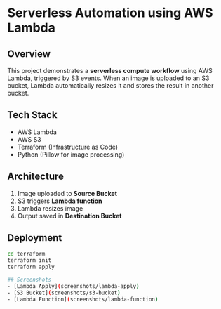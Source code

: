 # Serverless Automation using AWS Lambda

## Overview
This project demonstrates a **serverless compute workflow** using AWS Lambda, triggered by S3 events. When an image is uploaded to an S3 bucket, Lambda automatically resizes it and stores the result in another bucket.

## Tech Stack
- AWS Lambda
- AWS S3
- Terraform (Infrastructure as Code)
- Python (Pillow for image processing)

## Architecture
1. Image uploaded to **Source Bucket**
2. S3 triggers **Lambda function**
3. Lambda resizes image
4. Output saved in **Destination Bucket**

## Deployment
```bash
cd terraform
terraform init
terraform apply

## Screenshots
- [Lambda Apply](screenshots/lambda-apply)
- [S3 Bucket](screenshots/s3-bucket)
- [Lambda Function](screenshots/lambda-function)
